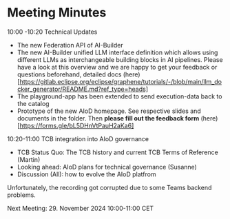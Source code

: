 # Meeting Minutes

10:00 -10:20 Technical Updates
- The new Federation API of AI-Builder
- The new AI-Builder unified LLM interface definition which allows using different LLMs as interchangeable building blocks in AI pipelines. Please have a look at this overview and we are happy to get your feedback or questions beforehand, detailed docs (here)[https://gitlab.eclipse.org/eclipse/graphene/tutorials/-/blob/main/llm_docker_generator/README.md?ref_type=heads]
- The playground-app has been extended to send execution-data back to the catalog
- Prototype of the new AIoD homepage. See respective slides and documents in the folder. Then **please fill out the feedback form** (here)[https://forms.gle/bL5DHnVtPauH2aKa6] 


10:20-11:00 TCB integration into AIoD governance
- TCB Status Quo: The TCB history and current TCB Terms of Reference (Martin)
- Looking ahead:  AIoD plans for technical governance (Susanne)
- Discussion (All): how to evolve the AIoD platfrom

Unfortunately, the recording got corrupted due to some Teams backend problems.

Next Meeting: 29. November 2024 10:00-11:00 CET
